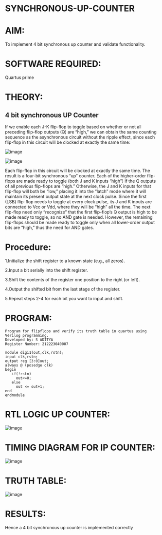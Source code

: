 # SYNCHRONOUS-UP-COUNTER

# AIM:

To implement 4 bit synchronous up counter and validate functionality.

# SOFTWARE REQUIRED:

Quartus prime

# THEORY:

## 4 bit synchronous UP Counter

If we enable each J-K flip-flop to toggle based on whether or not all preceding flip-flop outputs (Q) are “high,” we can obtain the same counting sequence as the asynchronous circuit without the ripple effect, since each flip-flop in this circuit will be clocked at exactly the same time:

![image](https://github.com/naavaneetha/SYNCHRONOUS-UP-COUNTER/assets/154305477/d5db3fa0-e413-404c-b80e-b2f39d82e7e8)


![image](https://github.com/naavaneetha/SYNCHRONOUS-UP-COUNTER/assets/154305477/52cb61eb-d04b-442d-810c-31185a68410b)

Each flip-flop in this circuit will be clocked at exactly the same time.
The result is a four-bit synchronous “up” counter. Each of the higher-order flip-flops are made ready to toggle (both J and K inputs “high”) if the Q outputs of all previous flip-flops are “high.”
Otherwise, the J and K inputs for that flip-flop will both be “low,” placing it into the “latch” mode where it will maintain its present output state at the next clock pulse.
Since the first (LSB) flip-flop needs to toggle at every clock pulse, its J and K inputs are connected to Vcc or Vdd, where they will be “high” all the time.
The next flip-flop need only “recognize” that the first flip-flop’s Q output is high to be made ready to toggle, so no AND gate is needed.
However, the remaining flip-flops should be made ready to toggle only when all lower-order output bits are “high,” thus the need for AND gates.

# Procedure:

1.Initialize the shift register to a known state (e.g., all zeros).

2.Input a bit serially into the shift register.

3.Shift the contents of the register one position to the right (or left).

4.Output the shifted bit from the last stage of the register.

5.Repeat steps 2-4 for each bit you want to input and shift.

# PROGRAM:
```
Program for flipflops and verify its truth table in quartus using Verilog programming. 
Developed by: S ADITYA
Register Number: 212223040007
```
```
module digi1(out,clk,rstn);
input clk,rstn;
output reg [3:0]out;
always @ (posedge clk)
begin
   if(!rstn)
     out<=0;
   else 
     out <= out+1;
end
endmodule
```

# RTL LOGIC UP COUNTER:
![image](https://github.com/arbasil05/SYNCHRONOUS-UP-COUNTER/assets/144218037/69e8dfbc-d1dc-4b9e-a374-b7ec4e777688)


# TIMING DIAGRAM FOR IP COUNTER:
![image](https://github.com/arbasil05/SYNCHRONOUS-UP-COUNTER/assets/144218037/cc510c76-2ade-4488-b5dd-75b77888e7c0)

# TRUTH TABLE:
![image](https://github.com/arbasil05/SYNCHRONOUS-UP-COUNTER/assets/144218037/85b8d713-dd5c-4a12-a24d-b8cf454f7c10)

# RESULTS:
Hence a 4 bit synchronous up counter is implemented correctly

